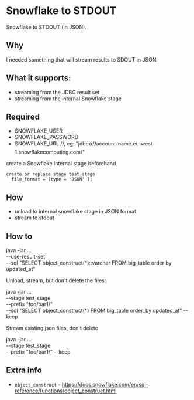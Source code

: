 # Snowflake to STDOUT

Snowflake to STDOUT (in JSON).

## Why

I needed something that will stream results to SDOUT in JSON

## What it supports:

- streaming from the JDBC result set
- streaming from the internal Snowflake stage

## Required

- SNOWFLAKE_USER 
- SNOWFLAKE_PASSWORD 
- SNOWFLAKE_URL //, eg: "jdbc:snowflake://account-name.eu-west-1.snowflakecomputing.com/"

create a Snowflake Internal stage beforehand

```
create or replace stage test_stage
  file_format = (type = 'JSON' );
```

## How

- unload to internal snowflake stage in JSON format
- stream to stdout

## How to 

java -jar ...\
    --use-result-set \
    --sql "SELECT object_construct(*)::varchar FROM big_table order by updated_at" 

Unload, stream, but don't delete the files:

java -jar ...\
    --stage test_stage \
    --prefix "foo/bar1/" \
    --sql "SELECT object_construct(*) FROM big_table order_by updated_at" 
    --keep

Stream existing json files, don't delete

java -jar ...\
    --stage test_stage \
    --prefix "foo/bar1/"
    --keep

## Extra info

- `object_construct` - https://docs.snowflake.com/en/sql-reference/functions/object_construct.html